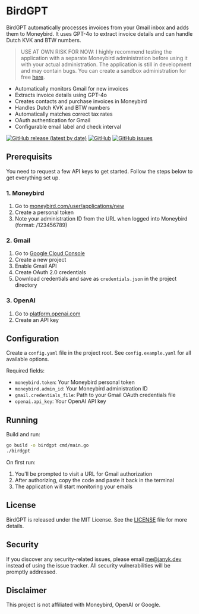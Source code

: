 # BirdGPT

BirdGPT automatically processes invoices from your Gmail inbox and adds them to Moneybird. It uses GPT-4o to extract invoice details and can handle Dutch KVK and BTW numbers.

> USE AT OWN RISK FOR NOW: I highly recommend testing the application with a separate Moneybird administration before using it with your actual administration. The application is still in development and may contain bugs. You can create a sandbox administration for free [here](https://moneybird.com/administrations/sandboxes/new).


- Automatically monitors Gmail for new invoices
- Extracts invoice details using GPT-4o
- Creates contacts and purchase invoices in Moneybird
- Handles Dutch KVK and BTW numbers
- Automatically matches correct tax rates
- OAuth authentication for Gmail
- Configurable email label and check interval

[![GitHub release (latest by date)](https://img.shields.io/github/v/release/janyksteenbeek/birdgpt)](https://github.com/janyksteenbeek/birdgpt/releases)
[![GitHub](https://img.shields.io/github/license/janyksteenbeek/birdgpt)](LICENSE.md)
[![GitHub issues](https://img.shields.io/github/issues/janyksteenbeek/birdgpt)](https://github.com/janyksteenbeek/birdgpt/issues)

## Prerequisits

You need to request a few API keys to get started. Follow the steps below to get everything set up.

### 1. Moneybird

1. Go to [moneybird.com/user/applications/new](https://moneybird.com/user/applications/new)
2. Create a personal token
3. Note your administration ID from the URL when logged into Moneybird (format: /123456789)

### 2. Gmail

1. Go to [Google Cloud Console](https://console.cloud.google.com)
2. Create a new project
3. Enable Gmail API
4. Create OAuth 2.0 credentials
5. Download credentials and save as `credentials.json` in the project directory

### 3. OpenAI

1. Go to [platform.openai.com](https://platform.openai.com)
2. Create an API key


## Configuration

Create a `config.yaml` file in the project root. See `config.example.yaml` for all available options.

Required fields:
- `moneybird.token`: Your Moneybird personal token
- `moneybird.admin_id`: Your Moneybird administration ID
- `gmail.credentials_file`: Path to your Gmail OAuth credentials file
- `openai.api_key`: Your OpenAI API key


## Running

Build and run:

```bash
go build -o birdgpt cmd/main.go
./birdgpt
```

On first run:
1. You'll be prompted to visit a URL for Gmail authorization
2. After authorizing, copy the code and paste it back in the terminal
3. The application will start monitoring your emails

## License

BirdGPT is released under the MIT License. See the [LICENSE](LICENSE) file for more details.

## Security

If you discover any security-related issues, please email [me@janyk.dev](mailto:me@janyk.dev) instead of using the
issue tracker. All security vulnerabilities will be promptly addressed.

## Disclaimer

This project is not affiliated with Moneybird, OpenAI or Google. 